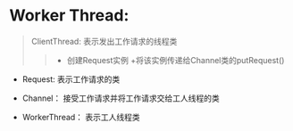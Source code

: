 # Worker Thread:
> ClientThread: 表示发出工作请求的线程类
>> + 创建Request实例
>> +将该实例传递给Channel类的putRequest()

+ Request: 表示工作请求的类

+ Channel： 接受工作请求并将工作请求交给工人线程的类

+ WorkerThread： 表示工人线程类
